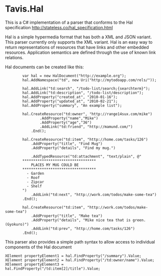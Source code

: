 # Tavis.Hal #

This is a C# implementation of a parser that conforms to the Hal specification http://stateless.co/hal_specification.html

Hal is a simple hypermedia format that has both a XML and JSON variant. This parser currently only supports the XML variant. Hal is an easy way to return representations of resources that have links and other embedded resources. Application semantics are defined through the use of known link relations.

Hal documents can be created like this:

			var hal = new HalDocument("http://example.org");
            hal.AddNamespace("td", new Uri("http://mytodoapp.com/rels/"));

            hal.AddLink("td:search", "/todo-list/search;{searchterm}");
            hal.AddLink("td:description", "/todo-list/description");
            hal.AddProperty("created_at", "2010-01-16");
            hal.AddProperty("updated_at", "2010-02-21");
            hal.AddProperty("summary", "An example list");

            hal.CreateResource("td:owner", "http://range14sux.com/mike")
                    .AddProperty("name","Mike")
                    .AddProperty("age","36")
                    .AddLink("td:friend", "http://mamund.com/")
                .End();

            hal.CreateResource("td:item", "http://home.com/tasks/126")
                .AddProperty("title", "Find Mug")
                .AddProperty("details", "Find my mug.")

                .AddTypedResource("td:attachment", "text/plain", @"
            **********************************
                PLACES MY MUG COULD BE
            **********************************
              - Garden
              - Roof
              - Zipcar
              - Shelf
			")
                .AddLink("td:next", "http://work.com/todos/make-some-tea")
            .End();

            hal.CreateResource("td:item", "http://work.com/todos/make-some-tea")
                .AddProperty("title", "Make tea")
                .AddProperty("details", "Mike nice tea that is green. (Gyokuro)")
                .AddLink("td:prev", "http://home.com/tasks/126")
            .End();

This parser also provides a simple path syntax to allow access to individual components of the Hal document

    XElement propertyElement1 = hal.FindProperty("/summary").Value;    
    XElement propertyElement2 = hal.FindProperty("/td:owner/name").Value;
    XElement propertyElement3 = hal.FindProperty("/td:item[2]/title").Value;